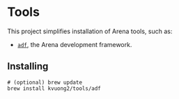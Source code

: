 # Tools

This project simplifies installation of Arena tools, such as:

- [`adf`](http://git.dev.bom.com/summary/webops%2Fadf.git), the Arena development framework.


## Installing


```
# (optional) brew update
brew install kvuong2/tools/adf
```
